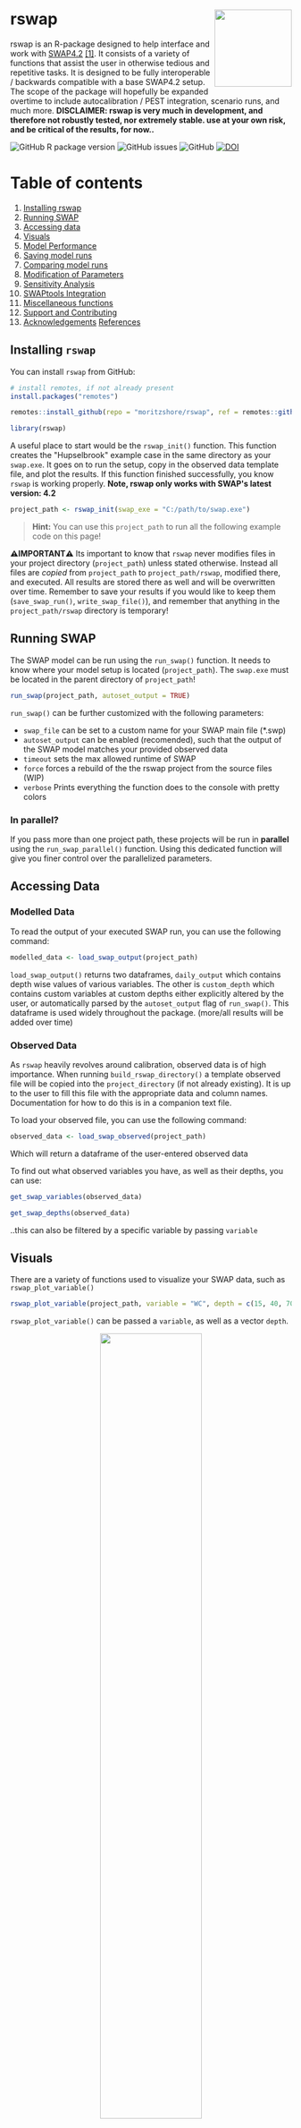 # rswap <img src="man/figures/logo.png" align="right" height="138" />


rswap is an R-package designed to help interface and work with [SWAP4.2](https://www.swap.alterra.nl/) [[1]](#1). It consists of a variety of functions that assist the user in otherwise tedious and repetitive tasks. It is designed to be fully interoperable / backwards compatible with a base SWAP4.2 setup. The scope of the package will hopefully be expanded overtime to include autocalibration / PEST integration, scenario runs, and much more. **DISCLAIMER: rswap is very much in development, and therefore not robustly tested, nor extremely stable. use at your own risk, and be critical of the results, for now..**

![GitHub R package version](https://img.shields.io/github/r-package/v/moritzshore/rswap) ![GitHub issues](https://img.shields.io/github/issues/moritzshore/rswap) ![GitHub](https://img.shields.io/github/license/moritzshore/rswap) [![DOI](https://zenodo.org/badge/DOI/10.5281/zenodo.7795153.svg)](https://doi.org/10.5281/zenodo.7795153)

# Table of contents

1.  [Installing rswap](#install)
2.  [Running SWAP](#run)
3.  [Accessing data](#data)
4.  [Visuals](#visuals)
5.  [Model Performance](#performance)
6.  [Saving model runs](#saving)
7.  [Comparing model runs](#compare)
8.  [Modification of Parameters](#mod)
9.  [Sensitivity Analysis](#sens)
10. [SWAPtools Integration](#swaptools)
11. [Miscellaneous functions](#misc)
12. [Support and Contributing](#support)
13. [Acknowledgements](#ack) [References](#ref)

## Installing `rswap` <a name="install"></a>

You can install `rswap` from GitHub:

``` r
# install remotes, if not already present
install.packages("remotes")

remotes::install_github(repo = "moritzshore/rswap", ref = remotes::github_release())

library(rswap)
```

A useful place to start would be the `rswap_init()` function. This function creates the "Hupselbrook" example case in the same directory as your `swap.exe`. It goes on to run the setup, copy in the observed data template file, and plot the results. If this function finished successfully, you know `rswap` is working properly. **Note, rswap only works with SWAP's latest version: 4.2**

``` r
project_path <- rswap_init(swap_exe = "C:/path/to/swap.exe")
```

> **Hint:** You can use this `project_path` to run all the following example code on this page!

**⚠️IMPORTANT⚠️** Its important to know that `rswap` never modifies files in your project directory (`project_path`) unless stated otherwise. Instead all files are *copied* from `project_path` to `project_path/rswap`, modified there, and executed. All results are stored there as well and will be overwritten over time. Remember to save your results if you would like to keep them (`save_swap_run()`, `write_swap_file()`), and remember that anything in the `project_path/rswap` directory is temporary!

## Running SWAP <a name="run"></a>

The SWAP model can be run using the `run_swap()` function. It needs to know
where your model setup is located (`project_path`). The `swap.exe` must be
located in the parent directory of `project_path`!

``` r
run_swap(project_path, autoset_output = TRUE)
```

`run_swap()` can be further customized with the following parameters:

-   `swap_file` can be set to a custom name for your SWAP main file (\*.swp)
-   `autoset_output` can be enabled (recomended), such that the output of the SWAP model matches your provided observed data
-   `timeout` sets the max allowed runtime of SWAP
-   `force` forces a rebuild of the the rswap project from the source files (WIP)
-   `verbose` Prints everything the function does to the console with pretty colors

### In parallel?

If you pass more than one project path, these projects will be run in **parallel** using
the `run_swap_parallel()` function. Using this dedicated function will give you finer control
over the parallelized parameters.

## Accessing Data <a name="data"></a>

### Modelled Data

To read the output of your executed SWAP run, you can use the following command:

``` r
modelled_data <- load_swap_output(project_path)
```

`load_swap_output()` returns two dataframes, `daily_output` which contains depth wise values of
various variables. The other is `custom_depth` which contains custom variables at custom depths
either explicitly altered by the user, or automatically parsed by the `autoset_output` flag of
 `run_swap()`. This dataframe is used widely throughout the package. (more/all results will be
 added over time)

### Observed Data

As `rswap` heavily revolves around calibration, observed data is of high importance. 
When running `build_rswap_directory()` a template observed file will be copied into the
`project_directory` (if not already existing). It is up to the user to fill this file with the
 appropriate data and column names. Documentation for how to do this is in a companion text file.

To load your observed file, you can use the following command:

``` r
observed_data <- load_swap_observed(project_path)
```

Which will return a dataframe of the user-entered observed data

To find out what observed variables you have, as well as their depths, you can use:

``` r
get_swap_variables(observed_data)

get_swap_depths(observed_data)

```

..this can also be filtered by a specific variable by passing `variable`

## Visuals <a name="visuals"></a>

There are a variety of functions used to visualize your SWAP data, such as `rswap_plot_variable()`

``` r
rswap_plot_variable(project_path, variable = "WC", depth = c(15, 40, 70))
```

`rswap_plot_variable()` can be passed a `variable`, as well as a vector `depth`.

<p align="center">

<img src="man/figures/overunder.png" width="60%" height="60%"/>

</p>

For a more detailed look at multiple variables at once, you can use the `rswap_plot_multi()`

``` r
rswap_plot_multi(project_path, vars = c("H", "WC", "DRAINAGE"))
```

This function can be passed up to 3 variables, and will display them interactively on the same plot.
 If observed data is available, it will be displayed as well.

<p align="center">

<img src="man/figures/softcalplot.png" width="60%" height="60%"/>

</p>

## Model Performance <a name="performance"></a>

A few functions focus on assessing model performance by comparing modelling values to user provided 
observed values. This functionality is based on the `get_swap_performance()` function:

``` r
get_swap_performance(project_path, stat = "d", variable = "WC", depth = 15)
```

This function is very flexible and can be passed any number of `variables`, `depths`, and 
performance indicators `stat` (currently supported are select functions from package `hydroGOF`)

## Saving Runs <a name="saving"></a>

While calibrating a model it can be useful to keep track of different model runs with different
 parameterization. `rswap` aids this process with a variety of functions, such as

``` r
save_swap_run(project_path, run_name = "COFRED = 0.35")
```

This function saves your entire model set up in a directory (`project_directory/rswap_saved`). 
Once a model run has been saved, it can be compared to other model runs, with the following 
functions.

## Comparing Runs <a name="compare"></a>

``` r
rswap_plot_compare(project_path, variable = "WC", depth = 15)
```

<p align="center">

<img src="man/figures/compareplot.png" width="60%" height="60%"/>

</p>

Once again, this function is quite flexible, and can be passed any available `variable` or `depth`

You can compare the performance of your various model runs by using the `rswap_plot_performance()` 
function.

``` r
rswap_plot_performance(project_path, stat = "d", var = "WC", depth = c(15,40,70))
```

<p align="center">

<img src="man/figures/stat_plot1.png" width="60%" height="60%"/>

</p>

This plot is equally flexible and can be passed any `variable` and any amount of `depths` for any supported `stat`.

## Modification of Parameters <a name="mod"></a>

Changing of parameters, tables, and vectors of the SWAP main file can be done with `rswap`. The simple way of doing this is by using the `modify_swap_file()` function:

``` r
modify_swap_file(project_path = project_path,
  input_file = "swap.swp", output_file = "swap_mod.swp",
  variable = "ORES", value = "0.43", row = 2)
```

This function has many different behaviors depending on which flags are enabled, and which arguments are passed. For more information, check the **Details** in the help page of the function.

**⚠️ If used incorrectly, this function can overwrite your swap file!** *Check the Details page!*

`rswap` uses a whole set of functions for the reading, altering, and writing of SWAP parameters. While `modify_swap_file()` covers most use-cases, the underlying functions can be of use as well, for more advanced work flows. You can read more about them in their documentation.

#### General parameter functions:

``` r
# removes any non-essential data from the input file:
clean_swap_file(project_path) 
# parses the data to be R-readable:
parse_swap_file(project_path) 
# writes the SWAP main file sourced from ".csv" files stored in the rswap directory
write_swap_file(project_path, outfile = "swap_modified.swp")
```

#### Parameter specific functions:

``` r
param <- load_swap_parameters(project_path)
param <- change_swap_parameter(param, name = "SHAPE", value = "0.75")
write_swap_parameters(project_path, param)
```

#### Table specific functions:

``` r
tables <- load_swap_tables(project_path)
tables <- change_swap_table(tables, variable = "OSAT", row = 1, value = "0.34")
write_swap_tables(project_path, tables)
```

#### Vector specific functions:

``` r
vectors <- load_swap_vectors(project_path)
vectors <- change_swap_vector(vectors, variable = "OUTDAT", index = 1, value = "10-jun-2013")
write_swap_vectors(project_path, vectors)
```

⚠️ You have the choice of passing the value in `character` format as shown above, to assure `FORTRAN` compatible format, or you can use the `set_swap_format()` function, to convert your value to the `FORTRAN` compatible format.

To run SWAP with the modifications you've made to your parameters, you need to make sure you `write_swap_file()` before running `run_swap()` -- **All changes in `/rswap/` are temporary until you write your SWAP file!**

> This functionality is currently only tested for the SWAP main file. Support for the other SWAP input files is coming soon©

## Sensitivity Analysis <a name="sens"></a>

You can perform a quick sensitivity analysis using `rswap` using the function
`check_swap_sensitivity()` for example, like so:

``` r
check_swap_sensitivity(project_path = "C:/tetves", variable = "OSAT",
                       values = seq(0.32, 0.48, by = 0.01), row = 1,
                       statistic = "NSE", obs_variable = "WC", depth = 15, 
                       cleanup = TRUE, autoset_output = TRUE, verbose = TRUE)
```

This "wrapper" function uses the vectorized behavior of `modify_swap_file()`,
`run_swap_parallel()` and `get_swap_performance()` to produce the following 
graph:

<p align="center">

<img src="man/figures/sensitivity.png" width="60%" height="60%"/>

</p>

Also returned is a dataframe of the results. This function can be adjusted for
any parameter or performance statistic. 

If you would like to see model output response to the varying input, all you need to do is remove the `statistic` parameter and you will get something like this:

<p align="center">

<img src="man/figures/sense2.png" width="60%" height="60%"/>

</p>


## SWAPtools integration <a name="swaptools"></a>

The following features are possible when using `rswap` with another SWAP-related R-package: `SWAPtools`

`get_swap_format()` returns the format of the given parameter, whereas `set_swap_format()` forces the value of the given parameter into the FORTRAN-required format. These functions rely on data from package `SWAPtools`. (Over time, `change_swap_par()` will use these automatically to protect you from incorrect formats)

``` r
get_swap_format(parameters = "ALTW")
# [1] "float"

set_swap_format(parameter = "ALTW", value = 5)
# [1] "5.0"
```

More functionality will be implemented over time.

## Miscellaneous functions <a name="misc"></a>

The aforementioned functions rely on more basic general functions which, while are designed for internal use, can possibly also be of assistance to the end user. These are listed below.

``` r
# Load data
ob_dat <- load_swap_observed(project_path)
mod_dat <- load_swap_output(project_path)

# Filters SWAP data (observed or modelled) by variable and depth
mod_filt <- filter_swap_data(data = mod_dat$custom_depth, var = "WC", depth = 15)
ob_filt <-  filter_swap_data(data = mod_dat$custom_depth, var = "WC", depth = 15)

# Filters and Matches dataframe structure of observed and modelled
data <- match_swap_data(project_path, variable = "WC", depth = 15)

# Melts together all saved runs + current into tidy format
melt_swap_runs(project_path, variable = "WC", depth = 15)
```

## Support and Contributing <a name="support"></a>

If you run into any bugs or problems, please open an [issue](https://github.com/moritzshore/rswap/issues). The same goes for if you have any suggestions for improvement. If would you like to contribute to the project, let me know! Very open towards collaborative improvement. Fork/Branch off as you please :)

Any OPTAIN case-studies which use `rswap` are required to bake Moritz Shore a `cake` using a local recipe from the case-study country.

## Acknowledgements <a name="ack"></a>

This package was developed for the [OPTAIN](https://optain.eu) project and has received funding from the European Union's Horizon 2020 research and innovation program under grant agreement No. 862756.

## References <a name="ref"></a>

[1] Van Dam, J. Field-Scale Water Flow and Solute Transport: SWAP Model Concepts, Parameter Estimation, and Case Studies. Ph.D. Thesis, Wageningen University, Wageningen, The Netherlands, 2000. <a name="1"></a>

<p align="center">

<img src="man/figures/support_banner.png" width="70%" height="70%"/>

</p>
